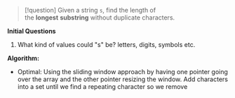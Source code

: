 >[!question]
>Given a string `s`, find the length of the **longest** **substring** without duplicate characters.

**Initial Questions**
1. What kind of values could "s" be? letters, digits, symbols etc.

**Algorithm:**
- Optimal: Using the sliding window approach by having one pointer going over the array and the other pointer resizing the window. Add characters into a set until we find a repeating character so we remove 
